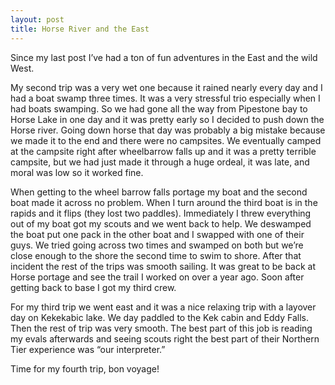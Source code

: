 ```yaml
---
layout: post
title: Horse River and the East
---
```



Since my last post I’ve had a ton of fun adventures in the East and the wild West. 

My second trip was a very wet one because it rained nearly every day and I had a boat swamp three times. It was a very stressful trio especially when I had boats swamping. So we had gone all the way from Pipestone bay to Horse Lake in one day and it was pretty early so I decided to push down the Horse river. Going down horse that day was probably a big mistake because we made it to the end and there were no campsites. We eventually camped at the campsite right after wheelbarrow falls up and it was a pretty terrible campsite, but we had just made it through a huge ordeal, it was late, and moral was low so it worked fine. 

When getting to the wheel barrow falls portage my boat and the second boat made it across no problem. When I turn around the third boat is in the rapids and it flips (they lost two paddles). Immediately I threw everything out of my boat got my scouts and we went back to help. We deswamped the boat put one pack in the other boat and I swapped with one of their guys. We tried going across two times and swamped on both but we’re close enough to the shore the second time to swim to shore. After that incident the rest of the trips was smooth sailing. It was great to be back at Horse portage and see the trail I worked on over a year ago. Soon after getting back to base I got my third crew.

For my third trip we went east and it was a nice relaxing trip with a layover day on Kekekabic lake. We day  paddled to the Kek cabin and Eddy Falls. Then the rest of trip was very smooth. The best part of this job is reading my evals afterwards and seeing scouts right the best part of their Northern Tier experience was “our interpreter.”

Time for my fourth trip, bon voyage!
